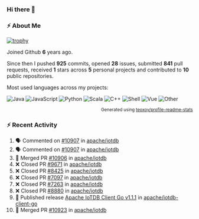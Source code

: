 ### Hi there 👋

### :zap: About Me

[![trophy](https://github-profile-trophy.vercel.app/?username=HTHou&theme=onedark)](https://github.com/ryo-ma/github-profile-trophy)
   
Joined Github **6** years ago.

Since then I pushed **925** commits, opened **28** issues, submitted **841** pull requests, received **1** stars across **5** personal projects and contributed to **10** public repositories.

Most used languages across my projects:

![Java](https://img.shields.io/static/v1?style=flat-square&label=%E2%A0%80&color=555&labelColor=%23b07219&message=Java%EF%B8%B194.4%25)
![JavaScript](https://img.shields.io/static/v1?style=flat-square&label=%E2%A0%80&color=555&labelColor=%23f1e05a&message=JavaScript%EF%B8%B11.4%25)
![Python](https://img.shields.io/static/v1?style=flat-square&label=%E2%A0%80&color=555&labelColor=%233572A5&message=Python%EF%B8%B10.7%25)
![Scala](https://img.shields.io/static/v1?style=flat-square&label=%E2%A0%80&color=555&labelColor=%23c22d40&message=Scala%EF%B8%B10.6%25)
![C++](https://img.shields.io/static/v1?style=flat-square&label=%E2%A0%80&color=555&labelColor=%23f34b7d&message=C%2B%2B%EF%B8%B10.6%25)
![Shell](https://img.shields.io/static/v1?style=flat-square&label=%E2%A0%80&color=555&labelColor=%2389e051&message=Shell%EF%B8%B10.4%25)
![Vue](https://img.shields.io/static/v1?style=flat-square&label=%E2%A0%80&color=555&labelColor=%2341b883&message=Vue%EF%B8%B10.3%25)
![Other](https://img.shields.io/static/v1?style=flat-square&label=%E2%A0%80&color=555&labelColor=%23ededed&message=Other%EF%B8%B11.2%25)

<p align="right"><sub>Generated using <a href="https://github.com/marketplace/actions/profile-readme-stats">teoxoy/profile-readme-stats</a></sub></p>


<!--![](https://github.com/HTHou/HTHou/blob/output/github-contribution-grid-snake.svg)-->

<!--![Haonan Hou's github stats](https://github-readme-stats.vercel.app/api?username=HTHou&count_private=true&show_icons=true&theme=onedark)-->

<!--![Haonan Hou's wakatime stats](https://github-readme-stats.vercel.app/api/wakatime?username=HTHou&layout=compact&theme=onedark)-->

<!--![Top Langs](https://github-readme-stats.vercel.app/api/top-langs/?username=HTHou&theme=onedark&layout=compact)-->

### :zap: Recent Activity
<!--START_SECTION:activity-->
1. 🗣 Commented on [#10907](https://github.com/apache/iotdb/pull/10907#issuecomment-1691191465) in [apache/iotdb](https://github.com/apache/iotdb)
2. 🗣 Commented on [#10907](https://github.com/apache/iotdb/pull/10907#issuecomment-1691093906) in [apache/iotdb](https://github.com/apache/iotdb)
3. 🎉 Merged PR [#10906](https://github.com/apache/iotdb/pull/10906) in [apache/iotdb](https://github.com/apache/iotdb)
4. ❌ Closed PR [#9671](https://github.com/apache/iotdb/pull/9671) in [apache/iotdb](https://github.com/apache/iotdb)
5. ❌ Closed PR [#8425](https://github.com/apache/iotdb/pull/8425) in [apache/iotdb](https://github.com/apache/iotdb)
6. ❌ Closed PR [#7097](https://github.com/apache/iotdb/pull/7097) in [apache/iotdb](https://github.com/apache/iotdb)
7. ❌ Closed PR [#7263](https://github.com/apache/iotdb/pull/7263) in [apache/iotdb](https://github.com/apache/iotdb)
8. ❌ Closed PR [#8880](https://github.com/apache/iotdb/pull/8880) in [apache/iotdb](https://github.com/apache/iotdb)
9. 🚀 Published release [Apache IoTDB Client Go v1.1.1](https://github.com/apache/iotdb-client-go/releases/tag/v1.1.1) in [apache/iotdb-client-go](https://github.com/apache/iotdb-client-go)
10. 🎉 Merged PR [#10923](https://github.com/apache/iotdb/pull/10923) in [apache/iotdb](https://github.com/apache/iotdb)
<!--END_SECTION:activity-->

<!--
**HTHou/HTHou** is a ✨ _special_ ✨ repository because its `README.md` (this file) appears on your GitHub profile.

Here are some ideas to get you started:

- 🔭 I’m currently working on ...
- 🌱 I’m currently learning ...
- 👯 I’m looking to collaborate on ...
- 🤔 I’m looking for help with ...
- 💬 Ask me about ...
- 📫 How to reach me: ...
- 😄 Pronouns: ...
- ⚡ Fun fact: ...
-->
